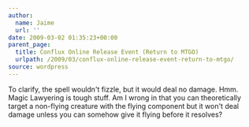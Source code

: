 ```yaml
---
author:
  name: Jaime
  url: ''
date: 2009-03-02 01:35:23+00:00
parent_page:
  title: Conflux Online Release Event (Return to MTGO)
  urlpath: /2009/03/conflux-online-release-event-return-to-mtgo/
source: wordpress
---
```


To clarify, the spell wouldn't fizzle, but it would deal no damage. Hmm. Magic Lawyering is tough stuff. Am I wrong in that you can theoretically target a non-flying creature with the flying component but it won't deal damage unless you can somehow give it flying before it resolves?